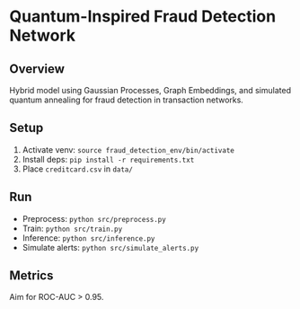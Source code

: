 # Quantum-Inspired Fraud Detection Network

## Overview
Hybrid model using Gaussian Processes, Graph Embeddings, and simulated quantum annealing for fraud detection in transaction networks.

## Setup
1. Activate venv: `source fraud_detection_env/bin/activate`
2. Install deps: `pip install -r requirements.txt`
3. Place `creditcard.csv` in `data/`

## Run
- Preprocess: `python src/preprocess.py`
- Train: `python src/train.py`
- Inference: `python src/inference.py`
- Simulate alerts: `python src/simulate_alerts.py`

## Metrics
Aim for ROC-AUC > 0.95.